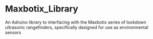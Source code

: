 # Maxbotix_Library
An Adruino library to interfacing with the Maxbotix series of lookdown ultrasonic rangefinders, specifically designed for use as environmental sensors
